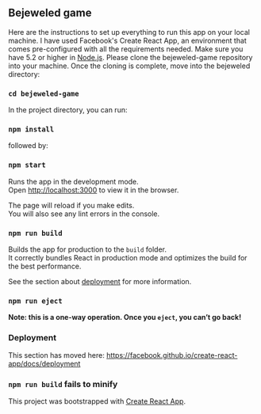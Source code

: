 
## Bejeweled game 
Here are the instructions to set up everything to run this app on your local machine. 
I have used Facebook's Create React App, an environment that comes pre-configured with all the requirements needed. 
Make sure you have 5.2 or higher in [Node.js](https://nodejs.org/en/download/).
Please clone the bejeweled-game repository into your machine. 
Once the cloning is complete, move into the bejeweled directory:
### `cd bejeweled-game`

In the project directory, you can run:
### `npm install`
followed by:
### `npm start`

Runs the app in the development mode.<br>
Open [http://localhost:3000](http://localhost:3000) to view it in the browser.

The page will reload if you make edits.<br>
You will also see any lint errors in the console.

### `npm run build`

Builds the app for production to the `build` folder.<br>
It correctly bundles React in production mode and optimizes the build for the best performance.

See the section about [deployment](https://facebook.github.io/create-react-app/docs/deployment) for more information.

### `npm run eject`

**Note: this is a one-way operation. Once you `eject`, you can’t go back!**

### Deployment

This section has moved here: https://facebook.github.io/create-react-app/docs/deployment

### `npm run build` fails to minify

This project was bootstrapped with [Create React App](https://github.com/facebook/create-react-app).
